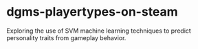 # dgms-playertypes-on-steam
Exploring the use of SVM machine learning techniques to predict personality traits from gameplay behavior.

